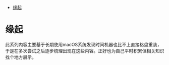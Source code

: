 <!--ts-->
* [缘起](#缘起)

<!-- Created by https://github.com/ekalinin/github-markdown-toc -->
<!-- Added by: runner, at: Mon Sep 19 16:57:04 UTC 2022 -->

<!--te-->
# 缘起

此系列内容主要基于长期使用macOS系统发现时间机器也比不上直接格盘重装，于是在多次尝试之后逐步梳理出现在这些内容。正好也为自己平时积累但相关知识找个地方展示。